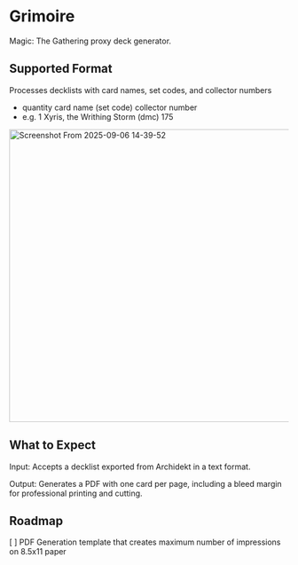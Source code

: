 # Grimoire
Magic: The Gathering proxy deck generator.

## Supported Format
Processes decklists with card names, set codes, and collector numbers
- quantity card name (set code) collector number 
- e.g. 1 Xyris, the Writhing Storm (dmc) 175
<img width="888" height="528" alt="Screenshot From 2025-09-06 14-39-52" src="https://github.com/user-attachments/assets/28a8399a-cf52-44ea-a875-5b96b691e81c" />

## What to Expect
Input: Accepts a decklist exported from Archidekt in a text format.

Output: Generates a PDF with one card per page, including a bleed margin for professional printing and cutting.

## Roadmap
[ ] PDF Generation template that creates maximum number of impressions on 8.5x11 paper
